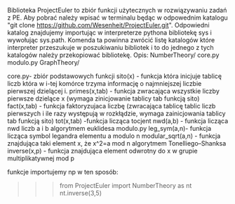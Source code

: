 Biblioteka ProjectEuler to zbiór funkcji użytecznych w rozwiązywaniu zadań z PE.
Aby pobrać należy wpisać w terminalu będąc w odpowednim katalogu "git clone https://github.com/Wesenheit/ProjectEuler.git".
Odpowiedni katalog znajdujemy importując w interpreterze pythona bibliotekę sys i wywołując sys.path. Komenda ta powinna zwrócić listę katalogów które interpreter
przeszukuje w poszukiwaniu bibliotek i to do jednego z tych katalogów należy przekopiować bibliotekę.
Opis:
NumberTheory/
        core.py
        modulo.py
GraphTheory/

core.py- zbiór podstawowych funkcji
        sito(x) - funkcja która inicjuje tablicę liczb która w i-tej komórce trzyma informację o najmniejszej liczbie pierwszej dzielącej i.
        primes(x,tab) - funkcja zwracająca wszystkie liczby pierwsze dzielące x (wymaga zinicjowanie tablicy tab funkcją sito)
        fact(x,tab) - funkcja faktoryzujaca liczbę (zwracająca tablicę tablic liczb pierwszych i ile razy występują w rozkłądzie,
        wymaga zainicjowania tablicy tab funkcją sito)
        tot(x,tab) -funkcja licząca tocjent
        nwd(a,b) - funkcja licząca nwd liczb a i b algorytmem euklidesa
modulo.py
        leg_sym(a,n)- funkcja licząca symbol legandra elementu a modulo n
        modular_sqrt(a,n) - funkcja znajdująca taki element x, że x^2=a mod n algorytmem Tonelliego–Shanksa
        inverse(x,p) - funkcja znajdująca element odwrotny do x w grupie multiplikatywnej mod p


funkcje importujemy np w ten sposób:
>>>from ProjectEuler import NumberTheory as nt
>>>nt.inverse(3,5)
